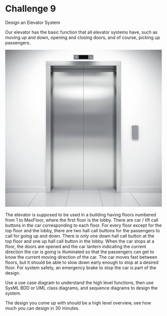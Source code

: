 # Challenge 9
Design an Elevator System

Our elevator has the basic function that all elevator systems have, such as
moving up and down, opening and closing doors, and of course, picking up
passengers.

![alt text](challenge9.jpg "Elevator")

The elevator is supposed to be used in a building having floors numbered from
1 to MaxFloor, where the first floor is the lobby. There are car / lift call
buttons in the car corresponding to each floor. For every floor except for the
top floor and the lobby, there are two hall call buttons for the passengers to
call for going up and down. There is only one down hall call button at the top
floor and one up hall call button in the lobby. When the car stops at a floor,
the doors are opened and the car lantern indicating the current direction the
car is going is illuminated so that the passengers can get to know the current
moving direction of the car. The car moves fast between floors, but it should
be able to slow down early enough to stop at a desired floor. For system
safety, an emergency brake to stop the car is part of the design.

Use a use case diagram to understand the high level functions, then use SysML
BDD or UML class diagrams, and sequence diagrams to design the system.

The design you come up with should be a high level overview, see how much you
can design in 30 minutes.